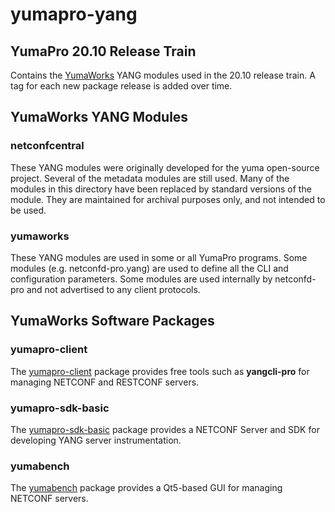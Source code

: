 # yumapro-yang

## YumaPro 20.10 Release Train

Contains the [YumaWorks](https://www.yumaworks.com)
YANG modules used in the 20.10 release train.
A tag for each new package release is added over time.

## YumaWorks YANG Modules

### netconfcentral

These YANG modules were originally developed for the yuma open-source project.
Several of the metadata modules are still used.  Many of the modules in this
directory have been replaced by standard versions of the module. They are
maintained for archival purposes only, and not intended to be used.

### yumaworks

These YANG modules are used in some or all YumaPro programs.
Some modules (e.g. netconfd-pro.yang) are used to define all the CLI
and configuration parameters.  Some modules are used internally by
netconfd-pro and not advertised to any client protocols.


## YumaWorks Software Packages

### yumapro-client

The [yumapro-client](https://www.yumaworks.com/support/download-yumapro-client/)
package provides free tools such as **yangcli-pro** for managing NETCONF and RESTCONF servers.


### yumapro-sdk-basic

The [yumapro-sdk-basic](https://www.yumaworks.com/support/download-yumapro-sdk-basic/)
package provides a NETCONF Server and SDK for developing YANG server instrumentation.


### yumabench

The [yumabench](https://www.yumaworks.com/support/download-yumabench/)
package provides a Qt5-based GUI for managing NETCONF servers.
